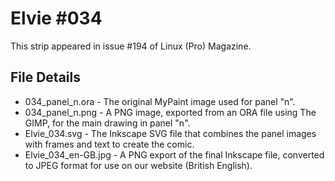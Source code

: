 Elvie #034
==========
This strip appeared in issue #194 of Linux (Pro) Magazine.

File Details
------------
* 034_panel_n.ora     - The original MyPaint image used for panel "n".
* 034_panel_n.png     - A PNG image, exported from an ORA file using The GIMP, for the main drawing in panel "n".
* Elvie_034.svg       - The Inkscape SVG file that combines the panel images with frames and text to create the comic.
* Elvie_034_en-GB.jpg - A PNG export of the final Inkscape file, converted to JPEG format for use on our website (British English).

